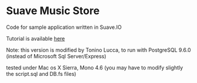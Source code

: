 # Suave Music Store
Code for sample application written in Suave.IO

Tutorial is available [here](https://www.gitbook.com/book/theimowski/suave-music-store)

Note: this version is modified by Tonino Lucca, to run with PostgreSQL 9.6.0 (instead of Microsoft Sql Server/Express)

tested under Mac os X Sierra, Mono 4.6
(you may have to modify slightly the script.sql and DB.fs files)
